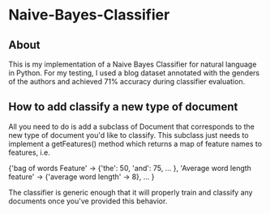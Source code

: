 # Naive-Bayes-Classifier

## About
This is my implementation of a Naive Bayes Classifier for natural language in Python. For my testing, I used a blog dataset annotated with the genders of the authors and achieved 71% accuracy during classifier evaluation.

## How to add classify a new type of document
All you need to do is add a subclass of Document that corresponds to the new type of document you'd like to classify. This subclass just needs to implement a getFeatures() method which returns a map of feature names to features, i.e.

{'bag of words Feature' -> 
    {'the': 50,
     'and': 75,
     ...
    },
 'Average word length feature' ->
    {'average word length' -> 8},
 ...
}

The classifier is generic enough that it will properly train and classify any documents once you've provided this behavior.
